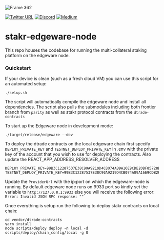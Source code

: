 ![Frame 362](https://user-images.githubusercontent.com/74007432/101769771-e8ff0d00-3b00-11eb-8e46-339eec3095ff.png)

<p align="center"

<!---[![GitHub Workflow Status](https://img.shields.io/github/workflow/status/AcalaNetwork/Acala/Test?label=Actions&logo=github)](https://github.com/dtradeorg/stakr-edgeware-node/actions/new)
[![GitHub tag (latest by date)](https://img.shields.io/github/v/tag/AcalaNetwork/Acala)](https://github.com/AcalaNetwork/Acala/tags)
[![Substrate version](https://img.shields.io/badge/Substrate-2.0.0-brightgreen?logo=Parity%20Substrate)](https://substrate.dev/)
[![GitHub license](https://img.shields.io/github/license/dtradeorg/stakr-edgeware-node?color=gree)](https://github.com/dtradeorg/stakr-edgeware-node/blob/edgeware-frontier/LICENSE) --->
[![Twitter URL](https://img.shields.io/twitter/url?style=social&url=https%3A%2F%2Ftwitter.com%2FAcalaNetwork)](https://twitter.com/dtradeorg)
[![Discord](https://img.shields.io/badge/Discord-gray?logo=discord)](https://discord.com/invite/KwCFQz3zTp)
[![Medium](https://img.shields.io/badge/Medium-gray?logo=medium)](https://medium.com/dtrade)

</p>

# stakr-edgeware-node

This repo houses the codebase for running the multi-collateral staking platform on the edgeware node.

### Quickstart
If your device is clean (such as a fresh cloud VM) you can use this
script for an automated setup:
```
./setup.sh
```

The script will automatically compile the edgeware node and install all dependencies. The script also pulls the submodules including both frontier branch from `parity` as well as stakr protocol contracts from the `dtrade-contracts`
 

To start up the Edgeware node in development mode:
```
./target/release/edgeware --dev
```

To deploy the dtrade contracts on the local edgeware chain first specify `DEPLOY_PRIVATE_KEY`  and `TESTNET_DEPLOY_PRIVATE_KEY` in .env with the private key of the account that you wish to use for deploying the contracts. Also update the REACT_APP_ADDRESS_RESOLVER_ADDRESS 

```
DEPLOY_PRIVATE_KEY=99B3C12287537E38C90A9219D4CB074A89A16E9CDB20BF85728EBD97C343E342
TESTNET_DEPLOY_PRIVATE_KEY=99B3C12287537E38C90A9219D4CB074A89A16E9CDB20BF85728EBD97C343E342
```

Update the `ProviderUrl` with the ip:port on which the edgeware-node is running. By default edgeware node runs on 9933 port so kindly set the variable to `http://127.0.0.1:9933` else you will receive the following error: `Error: Invalid JSON RPC response: ""`


Once everything is setup run the following to deploy stakr contracts on local chain:
```
cd vendor/dtrade-contracts
yarn install 
node scripts/deploy deploy -n local -d scripts/deploy/chain_config/local -g 8
```

